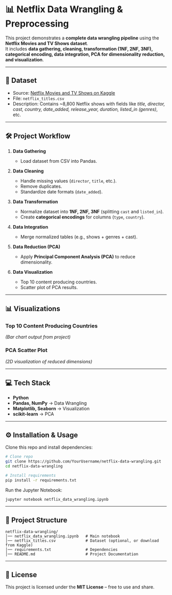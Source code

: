 # 📊 Netflix Data Wrangling & Preprocessing  

This project demonstrates a **complete data wrangling pipeline** using the **Netflix Movies and TV Shows dataset**.  
It includes **data gathering, cleaning, transformation (1NF, 2NF, 3NF), categorical encoding, data integration, PCA for dimensionality reduction, and visualization**.  

---

## 📂 Dataset  
- Source: [Netflix Movies and TV Shows on Kaggle](https://www.kaggle.com/datasets/shivamb/netflix-shows)  
- File: `netflix_titles.csv`  
- Description: Contains ~8,800 Netflix shows with fields like *title, director, cast, country, date_added, release_year, duration, listed_in (genres)*, etc.  

---

## 🛠️ Project Workflow  

1. **Data Gathering**  
   - Load dataset from CSV into Pandas.  

2. **Data Cleaning**  
   - Handle missing values (`director`, `title`, etc.).  
   - Remove duplicates.  
   - Standardize date formats (`date_added`).  

3. **Data Transformation**  
   - Normalize dataset into **1NF, 2NF, 3NF** (splitting `cast` and `listed_in`).  
   - Create **categorical encodings** for columns (`type`, `country`).  

4. **Data Integration**  
   - Merge normalized tables (e.g., shows + genres + cast).  

5. **Data Reduction (PCA)**  
   - Apply **Principal Component Analysis (PCA)** to reduce dimensionality.  

6. **Data Visualization**  
   - Top 10 content producing countries.  
   - Scatter plot of PCA results.  

---

## 📊 Visualizations  

### Top 10 Content Producing Countries  
*(Bar chart output from project)*  

### PCA Scatter Plot  
*(2D visualization of reduced dimensions)*  

---

## 💻 Tech Stack  
- **Python**  
- **Pandas, NumPy** → Data Wrangling  
- **Matplotlib, Seaborn** → Visualization  
- **scikit-learn** → PCA  

---

## ⚙️ Installation & Usage  

Clone this repo and install dependencies:

```bash
# Clone repo
git clone https://github.com/YourUsername/netflix-data-wrangling.git
cd netflix-data-wrangling

# Install requirements
pip install -r requirements.txt
```

Run the Jupyter Notebook:

```bash
jupyter notebook netflix_data_wrangling.ipynb
```

---

## 📌 Project Structure  

```
netflix-data-wrangling/
│── netflix_data_wrangling.ipynb   # Main notebook
│── netflix_titles.csv             # Dataset (optional, or download from Kaggle)
│── requirements.txt               # Dependencies
│── README.md                      # Project Documentation
```

---

## 📜 License  
This project is licensed under the **MIT License** – free to use and share.  
